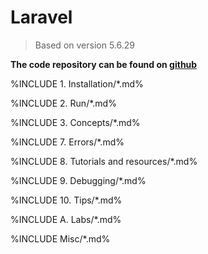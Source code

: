 # Laravel

> Based on version 5.6.29

**The code repository can be found on [github](https://github.com/cavo789/laravel_todos)**

<!-- concat-md::toc -->

%INCLUDE 1. Installation/\*.md%

%INCLUDE 2. Run/\*.md%

%INCLUDE 3. Concepts/\*.md%

%INCLUDE 7. Errors/\*.md%

%INCLUDE 8. Tutorials and resources/\*.md%

%INCLUDE 9. Debugging/\*.md%

%INCLUDE 10. Tips/\*.md%

%INCLUDE A. Labs/\*.md%

%INCLUDE Misc/\*.md%

